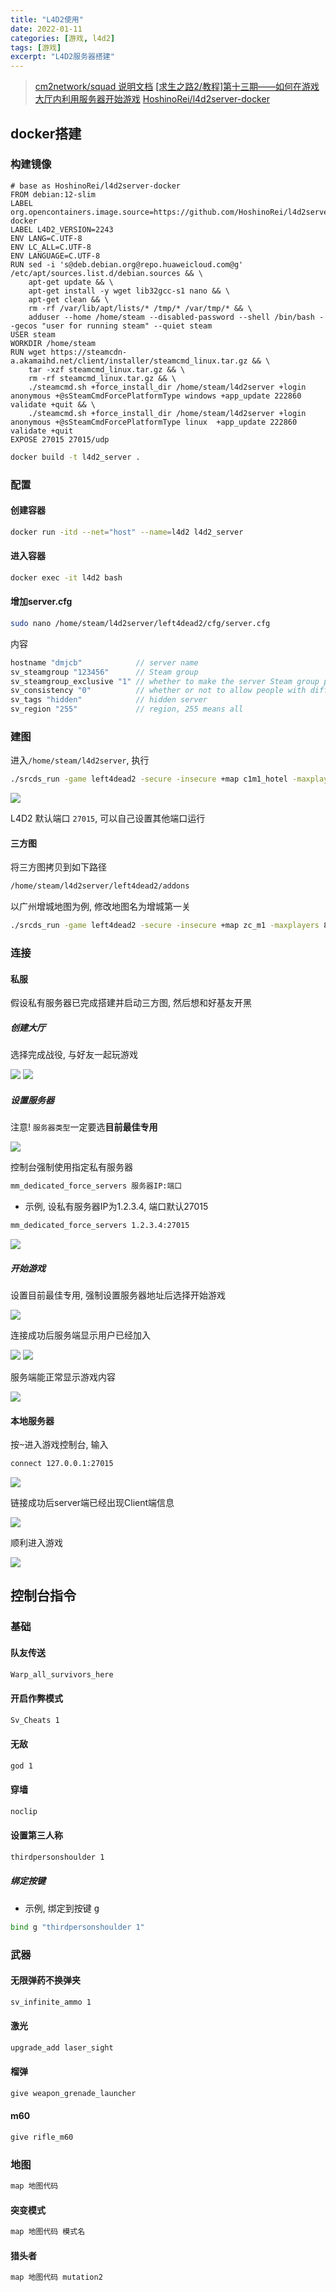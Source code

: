```yaml
---
title: "L4D2使用"
date: 2022-01-11
categories: [游戏, l4d2]
tags: [游戏]
excerpt: "L4D2服务器搭建"
---
```


> [cm2network/squad 说明文档](https://hub.docker.com/r/cm2network/squad/)
> [[求生之路2/教程]第十三期——如何在游戏大厅内利用服务器开始游戏](https://www.bilibili.com/video/BV1Ya411n7fT/?vd_source=d5f3e75e1bfdc1c3bb8859420f120bff)
> [HoshinoRei/l4d2server-docker](https://github.com/HoshinoRei/l4d2server-docker)

## docker搭建

### 构建镜像

```docker
# base as HoshinoRei/l4d2server-docker
FROM debian:12-slim
LABEL org.opencontainers.image.source=https://github.com/HoshinoRei/l4d2server-docker
LABEL L4D2_VERSION=2243
ENV LANG=C.UTF-8
ENV LC_ALL=C.UTF-8
ENV LANGUAGE=C.UTF-8
RUN sed -i 's@deb.debian.org@repo.huaweicloud.com@g' /etc/apt/sources.list.d/debian.sources && \
    apt-get update && \
    apt-get install -y wget lib32gcc-s1 nano && \
    apt-get clean && \
    rm -rf /var/lib/apt/lists/* /tmp/* /var/tmp/* && \
    adduser --home /home/steam --disabled-password --shell /bin/bash --gecos "user for running steam" --quiet steam
USER steam
WORKDIR /home/steam
RUN wget https://steamcdn-a.akamaihd.net/client/installer/steamcmd_linux.tar.gz && \
    tar -xzf steamcmd_linux.tar.gz && \
    rm -rf steamcmd_linux.tar.gz && \
    ./steamcmd.sh +force_install_dir /home/steam/l4d2server +login anonymous +@sSteamCmdForcePlatformType windows +app_update 222860 validate +quit && \
    ./steamcmd.sh +force_install_dir /home/steam/l4d2server +login anonymous +@sSteamCmdForcePlatformType linux  +app_update 222860 validate +quit
EXPOSE 27015 27015/udp
```

```sh
docker build -t l4d2_server .
```

### 配置

#### 创建容器

```sh
docker run -itd --net="host" --name=l4d2 l4d2_server
```

#### 进入容器

```sh
docker exec -it l4d2 bash
```

#### 增加server.cfg

```sh
sudo nano /home/steam/l4d2server/left4dead2/cfg/server.cfg
```

内容

```c
hostname "dmjcb"            // server name
sv_steamgroup "123456"      // Steam group
sv_steamgroup_exclusive "1" // whether to make the server Steam group private
sv_consistency "0"          // whether or not to allow people with different mods to enter the server
sv_tags "hidden"            // hidden server
sv_region "255"             // region, 255 means all
```

### 建图

进入`/home/steam/l4d2server`, 执行

```sh
./srcds_run -game left4dead2 -secure -insecure +map c1m1_hotel -maxplayers 8 -condebug +exec server.cfg -nomaster
```

![](/assets/image/20241110_133005.jpg)

L4D2 默认端口 `27015`, 可以自己设置其他端口运行

#### 三方图

将三方图拷贝到如下路径

```sh
/home/steam/l4d2server/left4dead2/addons
```

以广州增城地图为例, 修改地图名为增城第一关

```sh
./srcds_run -game left4dead2 -secure -insecure +map zc_m1 -maxplayers 8 -condebug +exec server.cfg -nomaster
```

### 连接

#### 私服

假设私有服务器已完成搭建并启动三方图, 然后想和好基友开黑

##### 创建大厅

选择完成战役, 与好友一起玩游戏

![](/assets/image/20241114_220928.jpg)
![](/assets/image/20241114_220946.jpg)

##### 设置服务器

注意! `服务器类型`一定要选**目前最佳专用**

![](/assets/image/20241114_221016.jpg)

控制台强制使用指定私有服务器

```sh
mm_dedicated_force_servers 服务器IP:端口
```

- 示例, 设私有服务器IP为1.2.3.4, 端口默认27015

```sh
mm_dedicated_force_servers 1.2.3.4:27015
```

![](/assets/image/20241114_221116.jpg)

##### 开始游戏

设置目前最佳专用, 强制设置服务器地址后选择开始游戏

![](/assets/image/20241114_221333.jpg)

连接成功后服务端显示用户已经加入

![](/assets/image/20241114_221404.jpg)
![](/assets/image/20241114_221443.jpg)

服务端能正常显示游戏内容

![](/assets/image/20241114_221517.jpg)

#### 本地服务器

按<kbd>~</kbd>进入游戏控制台, 输入

```sh
connect 127.0.0.1:27015
```

![](/assets/image/20241110_133332.jpg)

链接成功后server端已经出现Client端信息

![](/assets/image/20241110_133448.jpg)

顺利进入游戏

![](/assets/image/20241110_133459.jpg)

## 控制台指令

### 基础

#### 队友传送

```sh
Warp_all_survivors_here
```

#### 开启作弊模式

```sh
Sv_Cheats 1
```

#### 无敌

```sh
god 1
```

#### 穿墙

```sh
noclip
```

#### 设置第三人称

```sh
thirdpersonshoulder 1
```

##### 绑定按键

- 示例, 绑定到按键 <kbd> g </kbd>

```sh
bind g "thirdpersonshoulder 1"
```

### 武器

#### 无限弹药不换弹夹

```sh
sv_infinite_ammo 1
```

#### 激光

```sh
upgrade_add laser_sight
```

#### 榴弹

```sh
give weapon_grenade_launcher
```

#### m60

```sh
give rifle_m60
```

### 地图

```sh
map 地图代码
```

#### 突变模式

```sh
map 地图代码 模式名
```

#### 猎头者

```sh
map 地图代码 mutation2
```